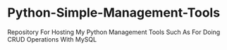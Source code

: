 # Python-Simple-Management-Tools
Repository For Hosting My Python Management Tools Such As For Doing CRUD Operations With MySQL
